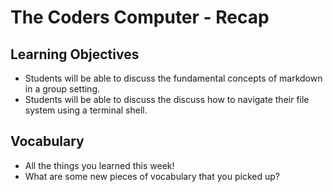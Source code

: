 # The Coders Computer - Recap

## Learning Objectives
- Students will be able to discuss the fundamental concepts of markdown in a group setting.
- Students will be able to discuss the discuss how to navigate their file system using a terminal shell.

## Vocabulary
- All the things you learned this week!
- What are some new pieces of vocabulary that you picked up?